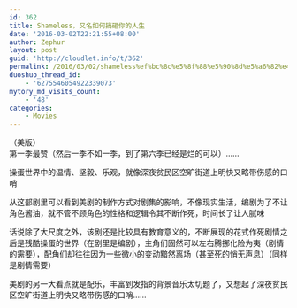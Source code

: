 ```yaml
---
id: 362
title: Shameless，又名如何搞砸你的人生
date: '2016-03-02T22:21:55+08:00'
author: Zephur
layout: post
guid: 'http://cloudlet.info/t/362'
permalink: /2016/03/02/shameless%ef%bc%8c%e5%8f%88%e5%90%8d%e5%a6%82%e4%bd%95%e6%90%9e%e7%a0%b8%e4%bd%a0%e7%9a%84%e4%ba%ba%e7%94%9f/
duoshuo_thread_id:
    - '6275546054922339073'
mytory_md_visits_count:
    - '48'
categories:
    - Movies
---
```


（美版）  
第一季最赞（然后一季不如一季，到了第六季已经是烂的可以）……

操蛋世界中的温情、坚毅、乐观，就像深夜贫民区空旷街道上明快又略带伤感的口哨

从这部剧里可以看到美剧的制作方式对剧集的影响，不像现实生活，编剧为了不让角色酱油，就不管不顾角色的性格和逻辑令其不断作死，时间长了让人腻味

<!-- more -->

话说除了大尺度之外，该剧还是比较具有教育意义的，不断展现的花式作死剧情之后是残酷操蛋的世界（在剧里是编剧），主角们固然可以左右腾挪化险为夷（剧情的需要），配角们却往往因为一些微小的变动黯然离场（甚至死的悄无声息）（同样是剧情需要）

美剧的另一大看点就是配乐，丰富到发指的背景音乐太切题了，又想起了深夜贫民区空旷街道上明快又略带伤感的口哨……